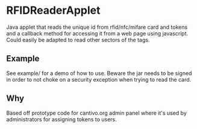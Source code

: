 RFIDReaderApplet
=============
Java applet that reads the unique id from rfid/nfc/mifare card and tokens and a callback method for accessing it from a web page using javascript. Could easily be adapted to read other sectors of the tags.

Example
-------
See example/ for a demo of how to use. 
Beware the jar needs to be signed in order to not choke on a security exception when trying to read the card. 

Why
-------
Based off prototype code for cantivo.org admin panel where it's used by administrators for assigning tokens to users.

